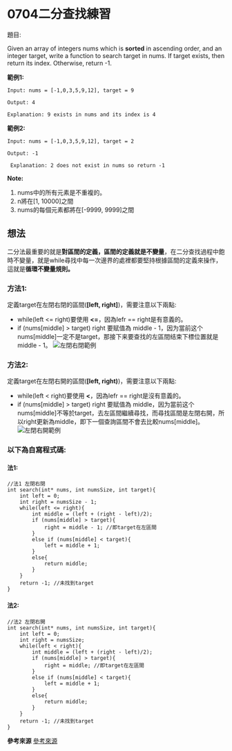 # 0704二分查找練習

題目:

Given an array of integers nums which is **sorted** in ascending order, and an integer target, write a function to search target in nums. If target exists, then return its index. Otherwise, return -1.

**範例1:**

    Input: nums = [-1,0,3,5,9,12], target = 9

    Output: 4

    Explanation: 9 exists in nums and its index is 4

**範例2:**

    Input: nums = [-1,0,3,5,9,12], target = 2

    Output: -1

     Explanation: 2 does not exist in nums so return -1

**Note:**
1. nums中的所有元素是不重複的。
2. n將在[1, 10000]之間
3. nums的每個元素都將在[-9999, 9999]之間

## 想法

二分法最重要的就是**對區間的定義，區間的定義就是不變量**，在二分查找過程中飽時不變量，就是while尋找中每一次邊界的處裡都要堅持根據區間的定義來操作，這就是**循環不變量規則。**

### 方法1: 

定義target在左閉右閉的區間(**[left, right]**)，需要注意以下兩點:

- while(left <= right)要使用 **<=**，因為lefr == right是有意義的。
- if (nums[middle] > target) right 要赋值為 middle - 1，因为當前这个nums[middle]一定不是target，那接下来要查找的左區間结束下標位置就是 middle - 1。
![左閉右閉範例](https://camo.githubusercontent.com/dd0eb684278644b5ff31ddbe7ed85b8bda574c51b9ee129145db96fa48cfa25b/68747470733a2f2f636f64652d7468696e6b696e672d313235333835353039332e66696c652e6d7971636c6f75642e636f6d2f706963732f32303231303331313135333035353732332e6a7067)

### 方法2:

定義target在左閉右開的區間(**[left, right)**)，需要注意以下兩點:

- while(left < right)要使用 **<**，因為lefr == right是沒有意義的。
- if (nums[middle] > target) right 要赋值為 middle，因为當前这个nums[middle]不等於target，去左區間繼續尋找，而尋找區間是左閉右開，所以right更新為middle，即下一個查詢區間不會去比較nums[middle]。
![左閉右開範例](https://camo.githubusercontent.com/88be21759bcd2f151cee86de158a5e122336af478d70ee22291026d66a8df4e3/68747470733a2f2f636f64652d7468696e6b696e672d313235333835353039332e66696c652e6d7971636c6f75642e636f6d2f706963732f32303231303331313135333132333633322e6a7067)


### 以下為自寫程式碼:

#### 法1:

```
//法1 左閉右閉
int search(int* nums, int numsSize, int target){
    int left = 0;
    int right = numsSize - 1;
    while(left <= right){
        int middle = (left + (right - left)/2);
        if (nums[middle] > target){
            right = middle - 1; //即target在左區間
        }
        else if (nums[middle] < target){
            left = middle + 1;
        }
        else{
            return middle;
        }
    }
    return -1; //未找到target
}
```

#### 法2:
```
//法2 左閉右開
int search(int* nums, int numsSize, int target){
    int left = 0;
    int right = numsSize;
    while(left < right){
        int middle = (left + (right - left)/2);
        if (nums[middle] > target){
            right = middle; //即target在左區間
        }
        else if (nums[middle] < target){
            left = middle + 1;
        }
        else{
            return middle;
        }
    }
    return -1; //未找到target
}
```

**參考來源**
[參考來源](https://github.com/youngyangyang04/leetcode-master/blob/master/problems/0704.%E4%BA%8C%E5%88%86%E6%9F%A5%E6%89%BE.md)